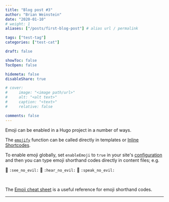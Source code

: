 ```yaml
---
title: "Blog post #3"
author: "Brian Weinstein"
date: "2020-01-10"
# weight: 1
aliases: ["/posts/first-blog-post"] # alias url / permalink

tags: ["test-tag"]
categories: ["test-cat"]

draft: false

showToc: false
TocOpen: false

hidemeta: false
disableShare: true

# cover:
#     image: "<image path/url>"
#     alt: "<alt text>"
#     caption: "<text>"
#     relative: false

comments: false
---
```


Emoji can be enabled in a Hugo project in a number of ways.

<!--more-->

The [`emojify`](https://gohugo.io/functions/emojify/) function can be called directly in templates or [Inline Shortcodes](https://gohugo.io/templates/shortcode-templates/#inline-shortcodes).

To enable emoji globally, set `enableEmoji` to `true` in your site's [configuration](https://gohugo.io/getting-started/configuration/) and then you can type emoji shorthand codes directly in content files; e.g.

<p><span class="nowrap"><span class="emojify">🙈</span> <code>:see_no_evil:</code></span>  <span class="nowrap"><span class="emojify">🙉</span> <code>:hear_no_evil:</code></span>  <span class="nowrap"><span class="emojify">🙊</span> <code>:speak_no_evil:</code></span></p>
<br>

The [Emoji cheat sheet](http://www.emoji-cheat-sheet.com/) is a useful reference for emoji shorthand codes.

---
